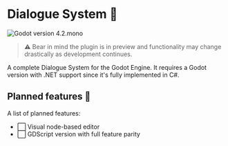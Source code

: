 # Dialogue System 💬
![Godot version 4.2.mono](https://img.shields.io/badge/Godot_.NET-4.2-blue)

> ⚠️ Bear in mind the plugin is in preview and functionality may change drastically as development continues.

A complete Dialogue System for the Godot Engine. It requires a Godot version with .NET support since it's fully implemented in C#.

## Planned features 🔧

A list of planned features:

- ⬜ Visual node-based editor
- ⬜ GDScript version with full feature parity

